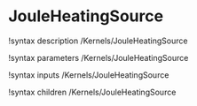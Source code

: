 <!-- MOOSE Documentation Stub: Remove this when content is added. -->

# JouleHeatingSource
!syntax description /Kernels/JouleHeatingSource

!syntax parameters /Kernels/JouleHeatingSource

!syntax inputs /Kernels/JouleHeatingSource

!syntax children /Kernels/JouleHeatingSource

